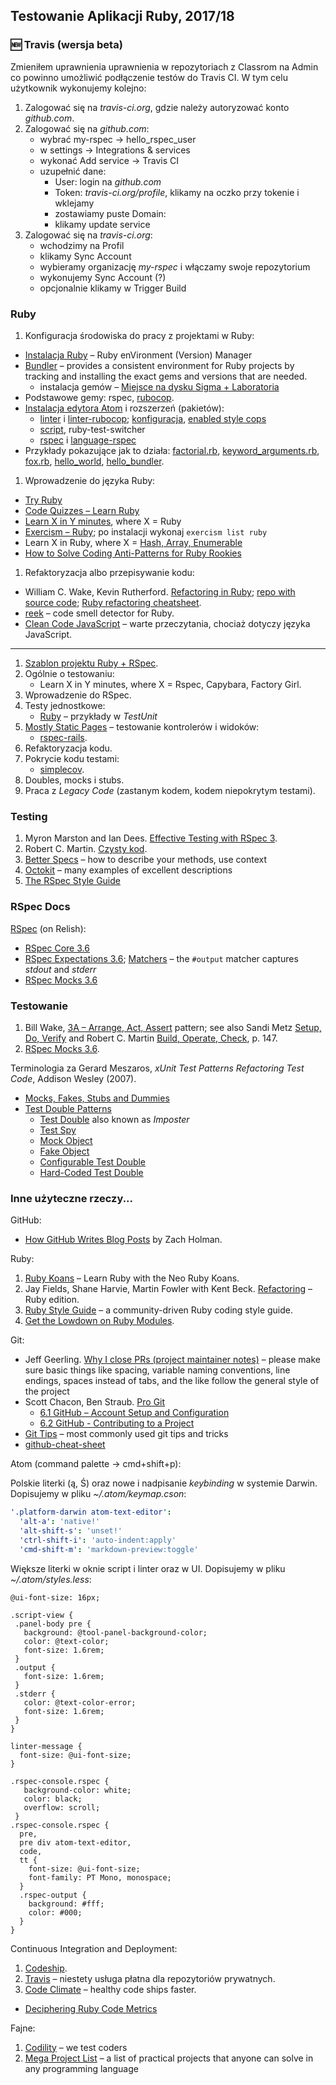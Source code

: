 ## Testowanie Aplikacji Ruby, 2017/18

### :new: Travis (wersja beta)

Zmieniłem uprawnienia uprawnienia w repozytoriach z Classrom na Admin co powinno
umożliwić podłączenie testów do Travis CI. W tym celu użytkownik wykonujemy
kolejno:

1. Zalogować się na _travis-ci.org_, gdzie należy autoryzować konto _github.com_.
2. Zalogować się na _github.com_:
   - wybrać my-rspec -> hello_rspec_user
   - w settings -> Integrations & services
   - wykonać Add service -> Travis CI
   - uzupełnić dane:
     * User: login na _github.com_
     * Token: _travis-ci.org/profile_, klikamy na oczko przy tokenie i wklejamy
     * zostawiamy puste Domain:
     * klikamy update service
3. Zalogować się na _travis-ci.org_:
   - wchodzimy na Profil
   - klikamy Sync Account
   - wybieramy organizację _my-rspec_ i włączamy swoje repozytorium
   - wykonujemy Sync Account (?)
   - opcjonalnie klikamy w Trigger Build


### Ruby

1. Konfiguracja środowiska do pracy z projektami w Ruby:
  - [Instalacja Ruby](http://rvm.io/rvm) – Ruby enVironment (Version) Manager
  - [Bundler](http://bundler.io) – provides a consistent environment
    for Ruby projects by tracking and installing the exact gems and
    versions that are needed.
    - instalacja gemów – [Miejsce na dysku Sigma + Laboratoria](https://inf.ug.edu.pl/aktualizacje-serwera-sigma)
  - Podstawowe gemy: rspec, [rubocop](http://rubocop.readthedocs.io/en/latest/).
  - [Instalacja edytora Atom](https://atom.io) i rozszerzeń (pakietów):
    * [linter](https://github.com/steelbrain/linter) i
      [linter-rubocop](https://atom.io/packages/linter-rubocop);
      [konfiguracja](http://rubocop.readthedocs.io/en/latest/),
      [enabled style cops](https://github.com/bbatsov/rubocop/blob/master/config/enabled.yml)
    * [script](https://atom.io/packages/script), ruby-test-switcher
    * [rspec](https://atom.io/packages/rspec) i
      [language-rspec](https://atom.io/packages/language-rspec)
  - Przykłady pokazujące jak to działa:
    [factorial.rb](wyklady/1-Classes_Modules/factorial.rb),
    [keyword_arguments.rb](wyklady/1-Classes_Modules/keyword_arguments.rb),
    [fox.rb](wyklady/1-Classes_Modules/fox.rb),
    [hello_world](wyklady/2-Hello_Bundler/hello_world]),
    [hello_bundler](wyklady/2-Hello_Bundler/hello_bundler).
1. Wprowadzenie do języka Ruby:
  - [Try Ruby](http://tryruby.org)
  - [Code Quizzes – Learn Ruby](http://www.codequizzes.com/ruby)
  - [Learn X in Y minutes][5], where X = Ruby
  - [Exercism – Ruby](http://exercism.io/languages/ruby/about); po instalacji wykonaj `exercism list ruby`
  - Learn X in Ruby, where X = [Hash, Array, Enumerable](http://ruby-doc.org/core-2.4.2/)
  - [How to Solve Coding Anti-Patterns for Ruby Rookies](http://www.sitepoint.com/how-to-solve-coding-anti-patterns-for-ruby-rookies/)
1. Refaktoryzacja albo przepisywanie kodu:
  - William C. Wake, Kevin Rutherford.
   [Refactoring in Ruby](http://www.refactoringinruby.info);
   [repo with source code](https://github.com/kevinrutherford/rrwb-code);
   [Ruby refactoring cheatsheet](http://ghendry.net/refactor.html).
  - [reek](https://github.com/troessner/reek) – code smell detector for Ruby.
  - [Clean Code JavaScript](https://github.com/ryanmcdermott/clean-code-javascript) –
   warte przeczytania, chociaż dotyczy języka JavaScript.

---

1. [Szablon projektu Ruby + RSpec](https://github.com/egzamin/solutions-tar).
2. Ogólnie o testowaniu:<br>
   - Learn X in Y minutes, where X = Rspec, Capybara, Factory Girl.
3. Wprowadzenie do RSpec.
4. Testy jednostkowe:
   - [Ruby](https://github.com/ruby/ruby/tree/trunk/test/ruby) – przykłady w _TestUnit_
5. [Mostly Static Pages](https://github.com/rails4/mostly_static_pages5) –
   testowanie kontrolerów i widoków:
   - [rspec-rails](https://github.com/rspec/rspec-rails).
6. Refaktoryzacja kodu.
7. Pokrycie kodu testami:
   - [simplecov][8].
8. Doubles, mocks i stubs.
9. Praca z *Legacy Code* (zastanym kodem, kodem niepokrytym testami).


### Testing

1. Myron Marston and Ian Dees. [Effective Testing with RSpec 3][3].
1. Robert C. Martin. [Czysty kod](http://helion.pl/ksiazki/czysty-kod-podrecznik-dobrego-programisty-robert-c-martin,czykov.htm).
1. [Better Specs](http://betterspecs.org) – how to describe your methods, use context
1. [Octokit](https://github.com/octokit/octokit.rb) – many examples of excellent descriptions
1. [The RSpec Style Guide](https://github.com/reachlocal/rspec-style-guide)


### RSpec Docs


[RSpec](https://relishapp.com/rspec) (on Relish):

* [RSpec Core 3.6](https://relishapp.com/rspec/rspec-core/docs)
* [RSpec Expectations 3.6](https://relishapp.com/rspec/rspec-expectations/docs);
  [Matchers](http://www.rubydoc.info/github/rspec/rspec-expectations/RSpec/Matchers#output-instance_method) –
  the `#output` matcher captures _stdout_ and _stderr_
* [RSpec Mocks 3.6](https://relishapp.com/rspec/rspec-mocks/docs)


### Testowanie

1. Bill Wake, [3A – Arrange, Act, Assert](http://xp123.com/articles/3a-arrange-act-assert/) pattern; see also Sandi Metz [Setup, Do, Verify](https://www.sandimetz.com/99bottles/sample#_writing_the_first_test) and Robert C. Martin [Build, Operate, Check](https://helion.pl/ksiazki/czysty-kod-podrecznik-dobrego-programisty-robert-c-martin,czykov.htm), p. 147.
1. [RSpec Mocks 3.6](https://relishapp.com/rspec/rspec-mocks/v/3-6/docs/basics/scope).

Terminologia za Gerard Meszaros, _xUnit Test Patterns Refactoring Test Code_, Addison Wesley (2007).

* [Mocks, Fakes, Stubs and Dummies](http://xunitpatterns.com/Mocks,%20Fakes,%20Stubs%20and%20Dummies.html)
* [Test Double Patterns](http://xunitpatterns.com/Test%20Double%20Patterns.html)
  - [Test Double](http://xunitpatterns.com/Test%20Double.html) also known as *Imposter*
  - [Test Spy](http://xunitpatterns.com/Test%20Spy.html)
  - [Mock Object](http://xunitpatterns.com/Mock%20Object.html)
  - [Fake Object](http://xunitpatterns.com/Fake%20Object.html)
  - [Configurable Test Double](http://xunitpatterns.com/Configurable%20Test%20Double.html)
  - [Hard-Coded Test Double](http://xunitpatterns.com/Hard-Coded%20Test%20Double.html)

<!--
1. Mary-Anne Cosgrove, [Making the Most of BDD, Part 1](https://webuild.envato.com/blog/making-the-most-of-bdd-part-1/).
-->


### Inne użyteczne rzeczy...

GitHub:

* [How GitHub Writes Blog Posts](https://zachholman.com/posts/how-github-writes-blog-posts/) by Zach Holman.

Ruby:

1. [Ruby Koans](http://rubykoans.com/) – Learn Ruby with the Neo Ruby Koans.
2. Jay Fields, Shane Harvie, Martin Fowler with Kent Beck.
  [Refactoring](http://books.google.pl/books/about/Refactoring.html?id=6jyOUrJBJHAC) – Ruby edition.
3. [Ruby Style Guide](https://github.com/bbatsov/ruby-style-guide) – a community-driven Ruby coding style guide.
4. [Get the Lowdown on Ruby Modules](https://www.sitepoint.com/get-the-low-down-on-ruby-modules/).


Git:

* Jeff Geerling.
  [Why I close PRs (project maintainer notes)](http://www.jeffgeerling.com/blog/2016/why-i-close-prs-oss-project-maintainer-notes) – please make sure basic things like spacing, variable naming conventions, line endings, spaces instead of tabs, and the like follow the general style of the project
* Scott Chacon, Ben Straub. [Pro Git](https://git-scm.com/book/en/v2)
  - [6.1 GitHub – Account Setup and Configuration](https://git-scm.com/book/en/v2/GitHub-Account-Setup-and-Configuration)
  - [6.2 GitHub - Contributing to a Project](https://git-scm.com/book/en/v2/GitHub-Contributing-to-a-Project)
* [Git Tips](https://github.com/git-tips/tips) – most commonly used git tips and tricks
* [github-cheat-sheet](http://git.io/sheet)


Atom (command palette -> cmd+shift+p):

Polskie literki (ą, Ś) oraz nowe i nadpisanie _keybinding_ w systemie Darwin.
Dopisujemy w pliku _~/.atom/keymap.cson_:

```yaml
'.platform-darwin atom-text-editor':
  'alt-a': 'native!'
  'alt-shift-s': 'unset!'
  'ctrl-shift-i': 'auto-indent:apply'
  'cmd-shift-m': 'markdown-preview:toggle'
```

Większe literki w oknie script i linter oraz w UI.
Dopisujemy w pliku _~/.atom/styles.less_:

```less
@ui-font-size: 16px;

.script-view {
 .panel-body pre {
   background: @tool-panel-background-color;
   color: @text-color;
   font-size: 1.6rem;
 }
 .output {
   font-size: 1.6rem;
 }
 .stderr {
   color: @text-color-error;
   font-size: 1.6rem;
 }
}

linter-message {
  font-size: @ui-font-size;
}

.rspec-console.rspec {
   background-color: white;
   color: black;
   overflow: scroll;
 }
.rspec-console.rspec {
  pre,
  pre div atom-text-editor,
  code,
  tt {
    font-size: @ui-font-size;
    font-family: PT Mono, monospace;
  }
  .rspec-output {
    background: #fff;
    color: #000;
  }
}
```

Continuous Integration and Deployment:

1. [Codeship](https://www.codeship.io/).
1. [Travis](https://travis-ci.org/) – niestety usługa płatna dla repozytoriów prywatnych.
1. [Code Climate](https://codeclimate.com/) – healthy code ships faster.
  - [Deciphering Ruby Code Metrics](http://blog.codeclimate.com/blog/2013/08/07/deciphering-ruby-code-metrics/)


Fajne:

1. [Codility](https://codility.com/) – we test coders
1. [Mega Project List](https://github.com/karan/Projects) –
  a list of practical projects that anyone can solve in any programming language



[1]: https://github.com/elizabrock/NSS-Syllabus-Spring-2013
[2]: http://rvm.io/rvm
[3]: https://pragprog.com/book/rspec3/effective-testing-with-rspec-3
[4]: http://www.tutorialspoint.com/ruby/
[5]: http://learnxinyminutes.com/docs/ruby/
[6]: http://tryruby.org/levels/1/challenges/0
[7]: https://www.codeschool.com/courses/testing-with-rspec
[8]: https://github.com/colszowka/simplecov
